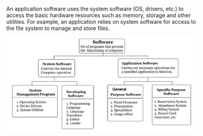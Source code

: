 An application software uses the system software (OS, drivers, etc.) to access the basic hardware resources such as memory, storage and other utilities. For example, an application relies on system software for access to the file system to manage and store files.

![System Software](https://github.com/walkingtree/images/blob/master/flutter/software.png)
